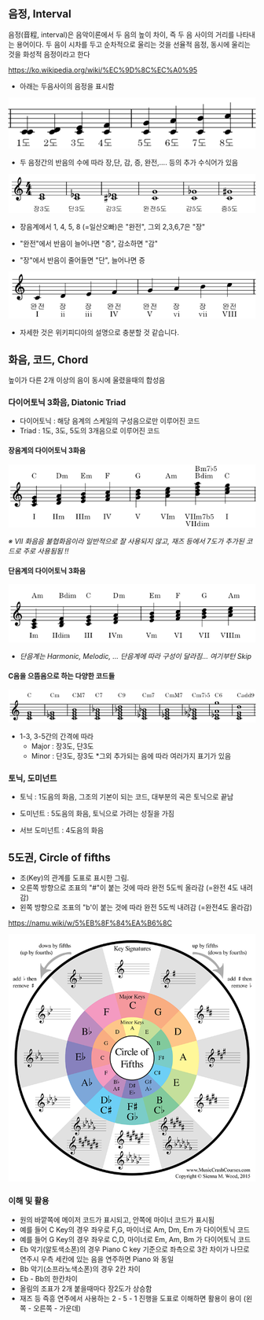 ## 음정, Interval

음정(音程, interval)은 음악이론에서 두 음의 높이 차이, 즉 두 음 사이의 거리를 나타내는 용어이다. 두 음이 시차를 두고 순차적으로 울리는 것을 선율적 음정, 동시에 울리는 것을 화성적 음정이라고 한다

https://ko.wikipedia.org/wiki/%EC%9D%8C%EC%A0%95


  * 아래는 두음사이의 음정을 표시함

![음정](./img/음정_도수.png)


  * 두 음정간의 반음의 수에 따라 장,단, 감, 증, 완전,.... 등의 추가 수식어가 있음


![음정](./img/음정_예시.png)

  * 장음계에서 1, 4, 5, 8 (=일산오빠)은 "완전", 그외 2,3,6,7은 "장"

  * "완전"에서 반음이 늘어나면 "증", 감소하면 "감"
  
  * "장"에서 반음이 줄어들면 "단", 늘어나면 증


![음정](./img/음정_장음계.png)

  * 자세한 것은 위키피디아의 설명으로 충분할 것 같습니다.

## 화음, 코드, Chord

높이가 다른 2개 이상의 음이 동시에 울렸을때의 합성음



### 다이어토닉 3화음, Diatonic Triad

  * 다이어토닉 : 해당 음계의 스케일의 구성음으로만 이루어진 코드
  * Triad : 1도, 3도, 5도의 3개음으로 이루어진 코드

#### 장음계의 다이어토닉 3화음

![코드](./img/코드_메이저다이어토닉.png)

_※ VII 화음음 불협화음이라 일반적으로 잘 사용되지 않고, 재즈 등에서 7도가 추가된 코드로 주로 사용됨됨 !!_


#### 단음계의 다이어토닉 3화음

![코드](./img/코드_Am스케일.png)

  * _단음계는 Harmonic, Melodic, ... 단음계에 따라 구성이 달라짐... 여기부턴 Skip_


#### C음을 으뜸음으로 하는 다양한 코드들

![코드](./img/코드_C으뜸음.png)

  * 1-3, 3-5간의 간격에 따라 
     * Major : 장3도, 단3도
     * Minor : 단3도, 장3도
  *그외 추가되는 음에 따라 여러가지 표기가 있음


### 토닉, 도미넌트

  * 토닉 : 1도음의 화음, 그조의 기본이 되는 코드, 대부분의 곡은 토닉으로 끝남

  * 도미넌트 : 5도음의 화음, 토닉으로 가려는 성질을 가짐

  * 서브 도미넌트 : 4도음의 화음



## 5도권, Circle of fifths

  * 조(Key)의 관계를 도표로 표시한 그림.
  * 오른쪽 방향으로 조표의 "#"이 붙는 것에 따라 완전 5도씩 올라감 (=완전 4도 내려감)
  * 왼쪽 방향으로 조표의 "b'이 붙는 것에 따라 완전 5도씩 내려감 (=완전4도 올라감)

https://namu.wiki/w/5%EB%8F%84%EA%B6%8C

![5도권](./img/5도권.png)

### 이해 및 활용

  * 원의 바깥쪽에 메이저 코드가 표시되고, 안쪽에 마이너 코드가 표시됨
  * 예를 들어 C Key의 경우 좌우로 F,G, 마이너로 Am, Dm, Em 가 다이어토닉 코드
  * 예를 들어 G Key의 경우 좌우로 C,D, 마이너로 Em, Am, Bm 가 다이어토닉 코드
  * Eb 악기(알토색소폰)의 경우 Piano C key 기준으로 좌측으로 3칸 차이가 나므로 연주시 우측 세칸에 있는 음을 연주하면 Piano 와 동일
  * Bb 악기(소프라노색소폰)의 경우 2칸 차이
  * Eb - Bb의 한칸차이
  * 올림의 조표가 2개 붙을때마다 장2도가 상승함
  * 재즈 등 즉흥 연주에서 사용하는 2 - 5 - 1 진행을 도표로 이해하면 활용이 용이 (왼쪽 - 오른쪽 - 가운데)
  
